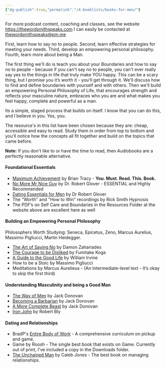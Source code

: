 ```yaml
---
{"dg-publish":true,"permalink":"/4-booklists/books-for-men/"}
---
```



For more podcast content, coaching and classes, see the website https://thewordsmithspeaks.com
I can easily be contacted at thewordsmithspeaks@pm.me

First, learn how to say no to people.
Second, learn effective strategies for meeting your needs.
Third, develop an empowering personal philosophy.
Fourth, learn more about being a Man.

The first thing we'll do is teach you about your Boundaries and how to say no to people - because if you can't say no to people, you can't ever really say yes to the things in life that truly make YOU happy. This can be a scary thing, but I promise you it’s worth it - you'll get through it. We'll discuss how to find and define boundaries with yourself and with others. Then we'll build an empowering Personal Philosophy of Life, that encourages strength and reflects your masculine nature, embraces who you are and what makes you feel happy, complete and powerful as a man.

Its a simple, staged process that builds on itself. I know that you can do this, and I believe in you. Yes, you.

The resource's in this list have been chosen because they are: cheap, accessible and easy to read. Study them in order from top to bottom and you'll notice how the concepts all fit together and build on the topics that came before.

**Note:** If you don't like to or have the time to read, then Audiobooks are a perfectly reasonable alternative.

#### Foundational Essentials

- [Maximum Achievement](https://amzn.to/3aOcgN8) by Brian Tracy - **You. Must. Read. This. Book.**
- [No More Mr Nice Guy](https://amzn.to/2x3pd6N) by Dr. Robert Glover - ESSENTIAL and Highly Recommended
- [Dating Essentials for Men](https://amzn.to/2Ie1GCG) by Dr Robert Glover
- The "Worth" and "How to Win" recordings by Rick Smith Hypnosis
- The PDF’s on Self Care and Boundaries in the Resources Folder at the website above are excellent here as well

#### Building an Empowering Personal Philosophy

Philosophers Worth Studying: Seneca, Epicetus, Zeno, Marcus Aurelius, Massimo Pigliucci, Martin Heidegger.

- [The Art of Saying No](https://amzn.to/2VLQo0j) by Damon Zahariades
- [The Courage to be Disliked](https://amzn.to/2VK9owa) by Fumitake Koga
- [A Guide to the Good Life](https://amzn.to/2TiKT7H) by William Irvine
- How to be a Stoic by Massimo Pigliucci
- Meditations by Marcus Aurelieus - (An Intermediate-level text - It’s okay to skip the first third)

#### Understanding Masculinity and being a Good Man

- [The Way of Men](https://amzn.to/2TtRtXK) by Jack Donovan
- [Becoming a Barbarian](https://amzn.to/2IeWGh2) by Jack Donovan
- [A More Complete Beast](https://amzn.to/3csGDKv) by Jack Donovan
- [Iron John](https://amzn.to/38iE6z1) by Robert Bly

#### Dating and Relationships

- BradP's [Entire Body of Work](https://www.bradp.com/) - A comprehensive curriculum on pickup and game.
- Game by Roosh - The single best book that exists on Game. Currently out of print, I've included a copy in the Downloads folder.
- [The Unchained Man](https://amzn.to/2Ihc8cr) by Caleb Jones - The best book on managing relationships.
